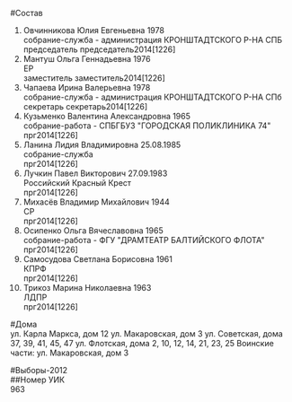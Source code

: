 #Состав  
1. Овчинникова Юлия Евгеньевна 1978    
    собрание-служба - администрация КРОНШТАДТСКОГО Р-НА СПБ    
    председатель председатель2014[1226]  
2. Мантуш Ольга Геннадьевна 1976    
    ЕР    
    заместитель заместитель2014[1226]  
3. Чапаева Ирина Валерьевна 1978  
    собрание-служба - администрация КРОНШТАДТСКОГО Р-НА СПб     
    секретарь секретарь2014[1226]  
4. Кузьменко Валентина Александровна 1965  
    собрание-работа - СПБГБУЗ "ГОРОДСКАЯ ПОЛИКЛИНИКА 74"  
    прг2014[1226]  
5. Ланина Лидия Владимировна 25.08.1985  
    собрание-служба  
    прг2014[1226]  
6. Лучкин Павел Викторович 27.09.1983  
    Российский Красный Крест  
    прг2014[1226]  
7. Михасёв Владимир Михайлович 1944  
    СР  
    прг2014[1226]  
8. Осипенко Ольга Вячеславовна 1965  
    собрание-работа - ФГУ "ДРАМТЕАТР БАЛТИЙСКОГО ФЛОТА"  
    прг2014[1226]  
9. Самосудова Светлана Борисовна 1961  
    КПРФ  
    прг2014[1226]  
10. Трикоз Марина Николаевна 1963  
    ЛДПР  
    прг2014[1226]  
  
#Дома  
ул. Карла Маркса, дом 12 ул. Макаровская, дом 3 ул. Советская, дома 37, 39, 41, 45, 47 ул. Флотская, дома 2, 10, 12, 14, 21, 23, 25 Воинские части: ул. Макаровская, дом 3  
  
#Выборы-2012  
##Номер УИК  
963  
